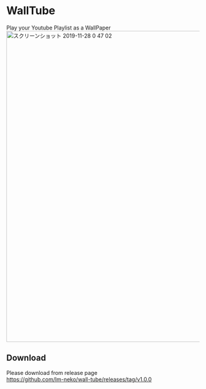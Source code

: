 # WallTube
Play your Youtube Playlist as a WallPaper
<img width="811" alt="スクリーンショット 2019-11-28 0 47 02" src="https://user-images.githubusercontent.com/29516245/69737970-a928ea00-1178-11ea-83aa-f2c4ecf5f402.png">
## Download
Please download from release page  
https://github.com/Im-neko/wall-tube/releases/tag/v1.0.0


